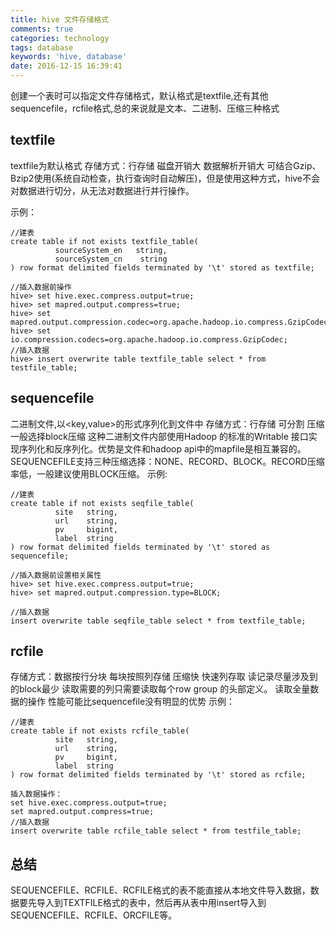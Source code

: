 ```yaml
---
title: hive 文件存储格式
comments: true
categories: technology
tags: database
keywords: 'hive, database'
date: 2016-12-15 16:39:41
---
```

创建一个表时可以指定文件存储格式，默认格式是textfile,还有其他sequencefile，rcfile格式,总的来说就是文本、二进制、压缩三种格式
 <!--more-->
## textfile
 textfile为默认格式
 存储方式：行存储
 磁盘开销大 数据解析开销大
 可结合Gzip、Bzip2使用(系统自动检查，执行查询时自动解压)，但是使用这种方式，hive不会对数据进行切分，从无法对数据进行并行操作。

示例：
```
//建表  
create table if not exists textfile_table(
          sourceSystem_en   string,
          sourceSystem_cn    string
) row format delimited fields terminated by '\t' stored as textfile;

//插入数据前操作  
hive> set hive.exec.compress.output=true;  
hive> set mapred.output.compress=true;  
hive> set mapred.output.compression.codec=org.apache.hadoop.io.compress.GzipCodec;  
hive> set io.compression.codecs=org.apache.hadoop.io.compress.GzipCodec;  
//插入数据  
hive> insert overwrite table textfile_table select * from testfile_table;  
```

## sequencefile
 二进制文件,以<key,value>的形式序列化到文件中
 存储方式：行存储
 可分割 压缩
 一般选择block压缩
 这种二进制文件内部使用Hadoop 的标准的Writable 接口实现序列化和反序列化。优势是文件和hadoop api中的mapfile是相互兼容的。
 SEQUENCEFILE支持三种压缩选择：NONE、RECORD、BLOCK。RECORD压缩率低，一般建议使用BLOCK压缩。
示例:
```
//建表  
create table if not exists seqfile_table(  
          site   string,  
          url    string,  
          pv     bigint,  
          label  string   
) row format delimited fields terminated by '\t' stored as sequencefile;  

//插入数据前设置相关属性  
hive> set hive.exec.compress.output=true;  
hive> set mapred.output.compression.type=BLOCK;  

//插入数据  
insert overwrite table seqfile_table select * from textfile_table;  
```

## rcfile
 存储方式：数据按行分块 每块按照列存储
 压缩快 快速列存取
 读记录尽量涉及到的block最少
 读取需要的列只需要读取每个row group 的头部定义。
 读取全量数据的操作 性能可能比sequencefile没有明显的优势
示例：
```
//建表  
create table if not exists rcfile_table(  
          site   string,  
          url    string,  
          pv     bigint,  
          label  string   
) row format delimited fields terminated by '\t' stored as rcfile;  

插入数据操作：  
set hive.exec.compress.output=true;    
set mapred.output.compress=true;    
//插入数据  
insert overwrite table rcfile_table select * from testfile_table;  
```

## 总结
 SEQUENCEFILE、RCFILE、RCFILE格式的表不能直接从本地文件导入数据，数据要先导入到TEXTFILE格式的表中，然后再从表中用insert导入到SEQUENCEFILE、RCFILE、ORCFILE等。
